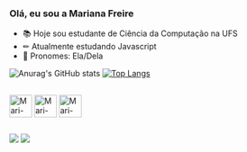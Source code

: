 ### Olá, eu sou a Mariana Freire

- 📚 Hoje sou estudante de Ciência da Computação na UFS
- ✏ Atualmente estudando Javascript
- 🤍 Pronomes: Ela/Dela

![Anurag's GitHub stats](https://github-readme-stats.vercel.app/api?username=marisfreire&show_icons=true&theme=cobalt)
[![Top Langs](https://github-readme-stats.vercel.app/api/top-langs/?username=marisfreire&layout=compact&theme=cobalt)](https://github.com/anuraghazra/github-readme-stats)

##

<div>
  <img align="center" alt="Mari-JS" height="40" width="40" src="https://cdn-icons-png.flaticon.com/512/5968/5968292.png">
  <img align="center" alt="Mari-HTML" height="40" width="40" src="https://cdn-icons-png.flaticon.com/512/174/174854.png">
  <img align="center" alt="Mari-CSS" height="40" width="40" src="https://cdn-icons-png.flaticon.com/512/732/732190.png">
</div>

##

<div>
  <a src="https://www.linkedin.com/in/mariana-freire-18379325a/"><img src="https://img.shields.io/badge/LinkedIn-0077B5?style=for-the-badge&logo=linkedin&logoColor=white"></a>
 <a src="https://www.twitter.com/marixfreire"><img src="https://img.shields.io/badge/Twitter-1DA1F2?style=for-the-badge&logo=twitter&logoColor=white"></a>
</div>
